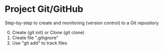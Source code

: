 # Project Git/GitHub

Step-by-step to create and monitoring (version control) to a Git repository

0. Create (git init) or Clone (git clone)
1. Create file ".gitignore"
2. Use "git add" to track files